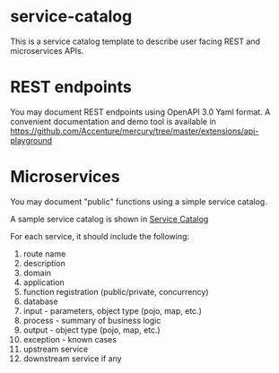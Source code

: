 # service-catalog

This is a service catalog template to describe user facing REST and microservices APIs.

# REST endpoints

You may document REST endpoints using OpenAPI 3.0 Yaml format. A convenient documentation and demo tool is available in 
https://github.com/Accenture/mercury/tree/master/extensions/api-playground

# Microservices

You may document "public" functions using a simple service catalog.

A sample service catalog is shown in [Service Catalog](services/catalog.md)

For each service, it should include the following:

1. route name
2. description
3. domain
4. application
5. function registration (public/private, concurrency)
6. database
7. input - parameters, object type (pojo, map, etc.)
8. process - summary of business logic
9. output - object type (pojo, map, etc.)
10. exception - known cases
11. upstream service
12. downstream service if any
